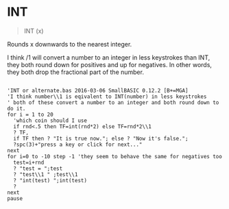 # INT

> INT (x)

Rounds x downwards to the nearest integer.

I think /1 will convert a number to an integer in less keystrokes than INT, they both round down for positives and up for negatives.
In other words, they both drop the fractional part of the number.

~~~

'INT or alternate.bas 2016-03-06 SmallBASIC 0.12.2 [B+=MGA]
'I think number\\1 is eqivalent to INT(number) in less keystrokes
' both of these convert a number to an integer and both round down to do it.
for i = 1 to 20
  'which coin should I use
  if rnd<.5 then TF=int(rnd*2) else TF=rnd*2\\1
  ? TF,
  if TF then ? "It is true now."; else ? "Now it's false.";
  ?spc(3)+"press a key or click for next..."
next
for i=0 to -10 step -1 'they seem to behave the same for negatives too
  test=i+rnd
  ? "test = ";test
  ? "test\\1 " ;test\\1
  ? "int(test) ";int(test)
  ?
next
pause

~~~



